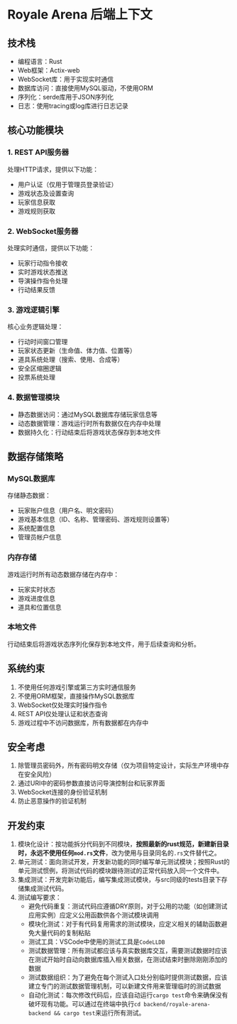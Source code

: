 # Royale Arena 后端上下文

## 技术栈

- 编程语言：Rust
- Web框架：Actix-web
- WebSocket库：用于实现实时通信
- 数据库访问：直接使用MySQL驱动，不使用ORM
- 序列化：serde库用于JSON序列化
- 日志：使用tracing或log库进行日志记录

## 核心功能模块

### 1. REST API服务器
处理HTTP请求，提供以下功能：
- 用户认证（仅用于管理员登录验证）
- 游戏状态及设置查询
- 玩家信息获取
- 游戏规则获取

### 2. WebSocket服务器
处理实时通信，提供以下功能：
- 玩家行动指令接收
- 实时游戏状态推送
- 导演操作指令处理
- 行动结果反馈

### 3. 游戏逻辑引擎
核心业务逻辑处理：
- 行动时间窗口管理
- 玩家状态更新（生命值、体力值、位置等）
- 道具系统处理（搜索、使用、合成等）
- 安全区缩圈逻辑
- 投票系统处理

### 4. 数据管理模块
- 静态数据访问：通过MySQL数据库存储玩家信息等
- 动态数据管理：游戏运行时所有数据仅在内存中处理
- 数据持久化：行动结束后将游戏状态保存到本地文件

## 数据存储策略

### MySQL数据库
存储静态数据：
- 玩家账户信息（用户名、明文密码）
- 游戏基本信息（ID、名称、管理密码、游戏规则设置等）
- 系统配置信息
- 管理员帐户信息

### 内存存储
游戏运行时所有动态数据存储在内存中：
- 玩家实时状态
- 游戏进度信息
- 道具和位置信息

### 本地文件
行动结束后将游戏状态序列化保存到本地文件，用于后续查询和分析。

## 系统约束

1. 不使用任何游戏引擎或第三方实时通信服务
2. 不使用ORM框架，直接操作MySQL数据库
3. WebSocket仅处理实时操作指令
4. REST API仅处理认证和状态查询
5. 游戏过程中不访问数据库，所有数据都在内存中

## 安全考虑

1. 除管理员密码外，所有密码明文存储（仅为项目特定设计，实际生产环境中存在安全风险）
2. 通过URI中的密码参数直接访问导演控制台和玩家界面
3. WebSocket连接的身份验证机制
4. 防止恶意操作的验证机制

## 开发约束

1. 模块化设计：按功能拆分代码到不同模块，**按照最新的rust规范，新建新目录时，永远不使用任何`mod.rs`文件**，改为使用与目录同名的`.rs`文件替代之。
2. 单元测试：面向测试开发，开发新功能的同时编写单元测试模块；按照Rust的单元测试惯例，将测试代码的模块跟待测试的正常代码放入同一个文件中。
3. 集成测试：开发完新功能后，编写集成测试模块，与src同级的tests目录下存储集成测试代码。
4. 测试编写要求：
   - 避免代码重复：测试代码应遵循DRY原则，对于公用的功能（如创建测试应用实例）应定义公用函数供各个测试模块调用
   - 模块化测试：对于有代码复用需求的测试模块，应定义相关的辅助函数避免大量代码的复制粘贴
   - 测试工具：VSCode中使用的测试工具是`CodeLLDB`
   - 测试数据管理：所有测试都应该与真实数据库交互，需要测试数据时应该在测试开始时自动向数据库插入相关数据，在测试结束时删除刚刚添加的数据
   - 测试数据组织：为了避免在每个测试入口处分别临时提供测试数据，应该建立专门的测试数据管理机制，可以新建文件用来管理临时的测试数据
   - 自动化测试：每次修改代码后，应该自动运行`cargo test`命令来确保没有破坏现有功能。可以通过在终端中执行`cd backend/royale-arena-backend && cargo test`来运行所有测试。